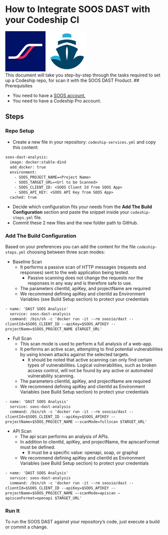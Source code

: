 # How to Integrate SOOS DAST with your Codeship CI
<div>
<img src="../assets/img/SOOS-Icon.png" alt="SOOS" width="128" height="128">
<img src="../assets/img/codeship.png" alt="Codeship" width="128" height="128">
</div>
This document will take you step-by-step through the tasks required to set up a Codeship repo, for scan it with the SOOS DAST Product.
## Prerequisites

- You need to have a [SOOS account.](https://app.soos.io/register)
- You need to have a Codeship Pro account.

## Steps

### **Repo Setup**
- Create a new file in your repository: `codeship-services.yml` and copy this content:
```
soos-dast-analysis:
  image: docker:stable-dind
  add_docker: true
  environment:
    - SOOS_PROJECT_NAME=<Project Name>
    - SOOS_TARGET_URL=<Url to be Scanned>
    - SOOS_CLIENT_ID: <SOOS Client Id from SOOS App>
    - SOOS_API_KEY: <SOOS API Key from SOOS App>
  cached: true
```

- Decide which configuration fits your needs from the **Add The Build Configuration** section and paste the snippet inside your `codeship-steps.yml` file.
- Commit these 2 new files and the new folder path to GitHub.

### **Add The Build Configuration**
Based on your preferences you can add the content for the file `codeship-steps.yml` choosing between three scan modes:
* Baseline Scan 
    * It performs a passive scan of HTTP messages (requests and responses) sent to the web application being tested. 
        * Passive scanning does not change the requests nor the responses in any way and is therefore safe to use.
    * The parameters clientId, apiKey, and projectName are required
    * We recommend defining apiKey and clientId as Environment Variables    (see Build Setup section) to protect your credentials

```
- name: 'DAST SOOS Analysis'
  service: soos-dast-analysis
  command: /bin/sh -c 'docker run -it --rm soosio/dast --clientId=$SOOS_CLIENT_ID --apiKey=$SOOS_APIKEY --projectName=$SOOS_PROJECT_NAME $TARGET_URL'
```
* Full Scan 
    * This scan mode is used to perform a full analysis of a web-app. 
    * It performs an active scan, attempting to find potential vulnerabilities by using known attacks against the selected targets. 
        * It should be noted that active scanning can only find certain types of vulnerabilities. Logical vulnerabilities, such as broken access control, will not be found by any active or automated vulnerability scanning.
    * The parameters clientId, apiKey, and projectName are required
    * We recommend defining apiKey and clientId as Environment Variables (see Build Setup section) to protect your credentials
```
- name: 'DAST SOOS Analysis'
  service: soos-dast-analysis
  command: /bin/sh -c 'docker run -it --rm soosio/dast --clientId=$SOOS_CLIENT_ID --apiKey=$SOOS_APIKEY --projectName=$SOOS_PROJECT_NAME —-scanMode=fullscan $TARGET_URL'
```
* API Scan 
    * The api scan performs an analysis of APIs.
    * In addition to clientId, apiKey, and projectName, the apiscanFormat must be defined. 
        * It must be a specific value: openapi, soap, or graphql
    * We recommend defining apiKey and clientId as Environment Variables (see Build Setup section) to protect your credentials
```
- name: 'DAST SOOS Analysis'
  service: soos-dast-analysis
  command: /bin/sh -c 'docker run -it --rm soosio/dast --clientId=$SOOS_CLIENT_ID --apiKey=$SOOS_APIKEY --projectName=$SOOS_PROJECT_NAME —-scanMode=apiscan –apiscanFormat=openapi $TARGET_URL'
```

### Run It
To run the SOOS DAST  against your repository’s code, just execute a build or commit a change.


